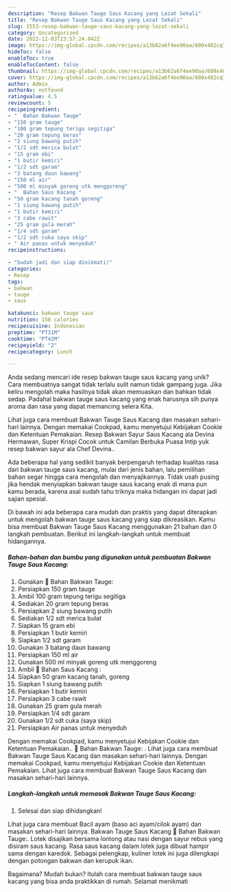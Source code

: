 ```yaml
---
description: "Resep Bakwan Tauge Saus Kacang yang Lezat Sekali"
title: "Resep Bakwan Tauge Saus Kacang yang Lezat Sekali"
slug: 1553-resep-bakwan-tauge-saus-kacang-yang-lezat-sekali
category: Uncategorized
date: 2022-12-03T23:57:24.042Z
image: https://img-global.cpcdn.com/recipes/a13b62a6f4ee90aa/680x482cq70/bakwan-tauge-saus-kacang-foto-resep-utama.jpg
hideToc: false
enableToc: true
enableTocContent: false
thumbnail: https://img-global.cpcdn.com/recipes/a13b62a6f4ee90aa/680x482cq70/bakwan-tauge-saus-kacang-foto-resep-utama.jpg
cover: https://img-global.cpcdn.com/recipes/a13b62a6f4ee90aa/680x482cq70/bakwan-tauge-saus-kacang-foto-resep-utama.jpg
author: Admin
authorAv: notfound
ratingvalue: 4.5
reviewcount: 5
recipeingredient:
- "  Bahan Bakwan Tauge"
- "150 gram tauge"
- "100 gram tepung terigu segitiga"
- "20 gram tepung beras"
- "2 siung bawang putih"
- "1/2 sdt merica bulat"
- "15 gram ebi"
- "1 butir kemiri"
- "1/2 sdt garam"
- "3 batang daun bawang"
- "150 ml air"
- "500 ml minyak goreng utk menggoreng"
- "  Bahan Saus Kacang "
- "50 gram kacang tanah goreng"
- "1 siung bawang putih"
- "1 butir kemiri"
- "3 cabe rawit"
- "25 gram gula merah"
- "1/4 sdt garam"
- "1/2 sdt cuka saya skip"
- " Air panas untuk menyeduh"
recipeinstructions:

- "Sudah jadi dan siap dinikmati!"
categories:
- Resep
tags:
- bakwan
- tauge
- saus

katakunci: bakwan tauge saus 
nutrition: 158 calories
recipecuisine: Indonesian
preptime: "PT31M"
cooktime: "PT42M"
recipeyield: "2"
recipecategory: Lunch

---
```





Anda sedang mencari ide resep bakwan tauge saus kacang yang unik? Cara membuatnya sangat tidak terlalu sulit namun tidak gampang juga. Jika keliru mengolah maka hasilnya tidak akan memuaskan dan bahkan tidak sedap. Padahal bakwan tauge saus kacang yang enak harusnya sih punya aroma dan rasa yang dapat memancing selera Kita.





Lihat juga cara membuat Bakwan Tauge Saus Kacang dan masakan sehari-hari lainnya. Dengan memakai Cookpad, kamu menyetujui Kebijakan Cookie dan Ketentuan Pemakaian. Resep Bakwan Sayur Saus Kacang ala Devina Hermawan, Super Krispi Cocok untuk Camilan Berbuka Puasa Intip yuk resep bakwan sayur ala Chef Devina..

Ada beberapa hal yang sedikit banyak berpengaruh terhadap kualitas rasa dari bakwan tauge saus kacang, mulai dari jenis bahan, lalu pemilihan bahan segar hingga cara mengolah dan menyajikannya. Tidak usah pusing jika hendak menyiapkan bakwan tauge saus kacang enak di mana pun kamu berada, karena asal sudah tahu triknya maka hidangan ini dapat jadi sajian spesial.






Di bawah ini ada beberapa cara mudah dan praktis yang dapat diterapkan untuk mengolah bakwan tauge saus kacang yang siap dikreasikan. Kamu bisa membuat Bakwan Tauge Saus Kacang menggunakan 21 bahan dan 0 langkah pembuatan. Berikut ini langkah-langkah untuk membuat hidangannya.

<!--inarticleads1-->

##### Bahan-bahan dan bumbu yang digunakan untuk pembuatan Bakwan Tauge Saus Kacang:

1. Gunakan  🌟 Bahan Bakwan Tauge:
1. Persiapkan 150 gram tauge
1. Ambil 100 gram tepung terigu segitiga
1. Sediakan 20 gram tepung beras
1. Persiapkan 2 siung bawang putih
1. Sediakan 1/2 sdt merica bulat
1. Siapkan 15 gram ebi
1. Persiapkan 1 butir kemiri
1. Siapkan 1/2 sdt garam
1. Gunakan 3 batang daun bawang
1. Persiapkan 150 ml air
1. Gunakan 500 ml minyak goreng utk menggoreng
1. Ambil  🌟 Bahan Saus Kacang :
1. Siapkan 50 gram kacang tanah, goreng
1. Siapkan 1 siung bawang putih
1. Persiapkan 1 butir kemiri
1. Persiapkan 3 cabe rawit
1. Gunakan 25 gram gula merah
1. Persiapkan 1/4 sdt garam
1. Gunakan 1/2 sdt cuka (saya skip)
1. Persiapkan  Air panas untuk menyeduh


Dengan memakai Cookpad, kamu menyetujui Kebijakan Cookie dan Ketentuan Pemakaian.. 🌟 Bahan Bakwan Tauge: . Lihat juga cara membuat Bakwan Tauge Saus Kacang dan masakan sehari-hari lainnya. Dengan memakai Cookpad, kamu menyetujui Kebijakan Cookie dan Ketentuan Pemakaian. Lihat juga cara membuat Bakwan Tauge Saus Kacang dan masakan sehari-hari lainnya. 

<!--inarticleads2-->

##### Langkah-langkah untuk memasak Bakwan Tauge Saus Kacang:


1. Selesai dan siap dihidangkan!

Lihat juga cara membuat Bacil ayam (baso aci ayam/cilok ayam) dan masakan sehari-hari lainnya. Bakwan Tauge Saus Kacang 🌟 Bahan Bakwan Tauge:. Lotek disajikan bersama lontong atau nasi dengan sayur rebus yang disiram saus kacang. Rasa saus kacang dalam lotek juga dibuat hampir sama dengan karedok. Sebagai pelengkap, kuliner lotek ini juga dilengkapi dengan potongan bakwan dan kerupuk ikan. 

Bagaimana? Mudah bukan? Itulah cara membuat bakwan tauge saus kacang yang bisa anda praktikkan di rumah. Selamat menikmati
